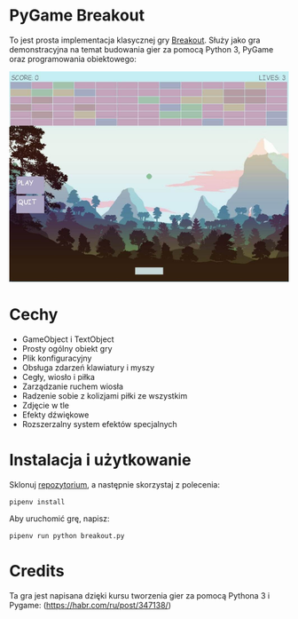# PyGame Breakout

To jest prosta implementacja klasycznej gry [Breakout](https://en.wikipedia.org/wiki/Breakout_(video_game)). Służy jako gra demonstracyjna na temat budowania gier za pomocą Python 3, PyGame oraz programowania obiektowego:

<img src="images/project.jpg">

# Cechy

- GameObject i TextObject
- Prosty ogólny obiekt gry
- Plik konfiguracyjny
- Obsługa zdarzeń klawiatury i myszy
- Cegły, wiosło i piłka
- Zarządzanie ruchem wiosła
- Radzenie sobie z kolizjami piłki ze wszystkim
- Zdjęcie w tle
- Efekty dźwiękowe
- Rozszerzalny system efektów specjalnych

# Instalacja i użytkowanie

Sklonuj [repozytorium](https://github.com/urnotrme/PyGame-Breakout.git), a następnie skorzystaj z polecenia:

```
pipenv install
```

Aby uruchomić grę, napisz:

```
pipenv run python breakout.py
```

# Credits

Ta gra jest napisana dzięki kursu tworzenia gier za pomocą Pythona 3 i Pygame: (https://habr.com/ru/post/347138/)
